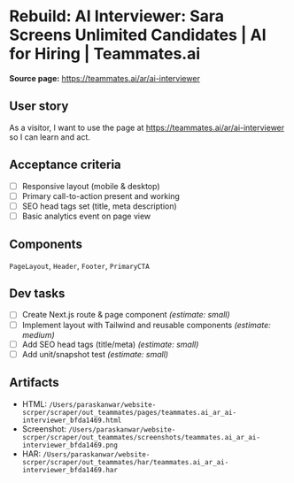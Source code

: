 # Rebuild: AI Interviewer: Sara Screens Unlimited Candidates | AI for Hiring | Teammates.ai

**Source page:** https://teammates.ai/ar/ai-interviewer

## User story
As a visitor, I want to use the page at https://teammates.ai/ar/ai-interviewer so I can learn and act.

## Acceptance criteria
- [ ] Responsive layout (mobile & desktop)
- [ ] Primary call-to-action present and working
- [ ] SEO head tags set (title, meta description)
- [ ] Basic analytics event on page view

## Components
`PageLayout`, `Header`, `Footer`, `PrimaryCTA`

## Dev tasks
- [ ] Create Next.js route & page component _(estimate: small)_
- [ ] Implement layout with Tailwind and reusable components _(estimate: medium)_
- [ ] Add SEO head tags (title/meta) _(estimate: small)_
- [ ] Add unit/snapshot test _(estimate: small)_

## Artifacts
- HTML: `/Users/paraskanwar/website-scrper/scraper/out_teammates/pages/teammates.ai_ar_ai-interviewer_bfda1469.html`
- Screenshot: `/Users/paraskanwar/website-scrper/scraper/out_teammates/screenshots/teammates.ai_ar_ai-interviewer_bfda1469.png`
- HAR: `/Users/paraskanwar/website-scrper/scraper/out_teammates/har/teammates.ai_ar_ai-interviewer_bfda1469.har`
